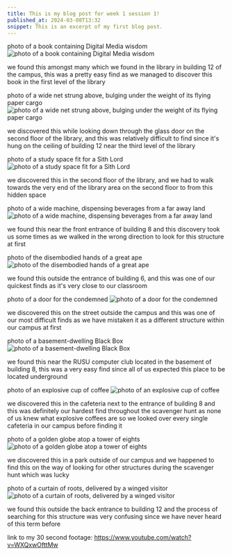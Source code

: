 ```yaml
---
title: This is my blog post for week 1 session 1!
published_at: 2024-03-08T13:32
snippet: This is an excerpt of my first blog post.
---
```


photo of a book containing Digital Media wisdom
![photo of a book containing Digital Media wisdom](/w01s1/photo1.webp)

we found this amongst many which we found in the library in building 12 of the campus, this was a pretty easy find as we managed to discover this book in the first level of the library

photo of a wide net strung above, bulging under the weight of its flying paper cargo
![photo of a wide net strung above, bulging under the weight of its flying paper cargo](/w01s1/photo2.webp)

we discovered this while looking down through the glass door on the second floor of the library, and this was relatively difficult to find since it's hung on the ceiling of building 12 near the third level of the library

photo of a study space fit for a Sith Lord
![photo of a study space fit for a Sith Lord](/w01s1/photo3.webp)

we discovered this in the second floor of the library, and we had to walk towards the very end of the library area on the second floor to from this hidden space

photo of a wide machine, dispensing beverages from a far away land
![photo of a wide machine, dispensing beverages from a far away land](/w01s1/photo4.webp)

we found this near the front entrance of building 8 and this discovery took us some times as we walked in the wrong direction to look for this structure at first

photo of the disembodied hands of a great ape
![photo of the disembodied hands of a great ape](/w01s1/photo5.webp)

we found this outside the entrance of building 6, and this was one of our quickest finds as it's very close to our classroom

photo of a door for the condemned
![photo of a door for the condemned](/w01s1/photo6.webp)

we discovered this on the street outside the campus and this was one of our most difficult finds as we have mistaken it as a different structure within our campus at first

photo of a basement-dwelling Black Box
![photo of a basement-dwelling Black Box](/w01s1/photo7.webp)

we found this near the RUSU computer club located in the basement of building 8, this was a very easy find since all of us expected this place to be located underground

photo of an explosive cup of coffee
![photo of an explosive cup of coffee](/w01s1/photo8.webp)

we discovered this in the cafeteria next to the entrance of building 8 and this was definitely our hardest find throughout the scavenger hunt as none of us knew what explosive coffees are so we looked over every single cafeteria in our campus before finding it

photo of a golden globe atop a tower of eights
![photo of a golden globe atop a tower of eights](/w01s1/photo9.webp)

we discovered this in a park outside of our campus and we happened to find this on the way of looking for other structures during the scavenger hunt which was lucky

photo of a curtain of roots, delivered by a winged visitor
![photo of a curtain of roots, delivered by a winged visitor](/w01s1/photo10.webp)

we found this outside the back entrance to building 12 and the process of searching for this structure was very confusing since we have never heard of this term before

link to my 30 second footage:
https://www.youtube.com/watch?v=WXQxwOfttMw